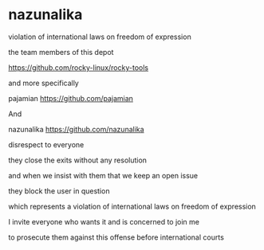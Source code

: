 # nazunalika
violation of international laws on freedom of expression

the team members of this depot

https://github.com/rocky-linux/rocky-tools

and more specifically

pajamian https://github.com/pajamian

And

nazunalika https://github.com/nazunalika

disrespect to everyone

they close the exits without any resolution

and when we insist with them that we keep an open issue

they block the user in question

which represents a violation of international laws on freedom of expression

I invite everyone who wants it and is concerned to join me

to prosecute them against this offense before international courts
